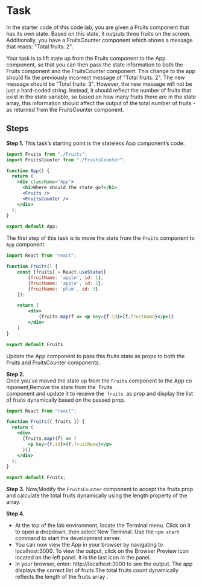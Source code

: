 # Task

In the starter code of this code lab, you are given a Fruits component that has its own state. Based on this state, it outputs three fruits on the screen. Additionally, you have a FruitsCounter component which shows a message that reads: "Total fruits: 2".

Y​our task is to lift state up from the Fruits component to the App component, so that you can then pass the state information to both the Fruits component and the FruitsCounter component. This change to the app should fix the previously incorrect message of "Total fruits: 2".  The new message should be "Total fruits: 3".  However, the new message will not be just a hard-coded string. Instead, it should reflect the number of fruits that exist in the state variable, so based on how many fruits there are in the state array, this information should affect the output of the total number of fruits - as returned from the FruitsCounter component.

## Steps

**Step 1.** This task’s starting point is the stateless App component’s code:
```jsx
import Fruits from "./Fruits";
import FruitsCounter from "./FruitsCounter";

function App() {
  return (
    <div className="App">
      <h1>Where should the state go?</h1>
      <Fruits />
      <FruitsCounter />
    </div>
  );
}

export default App;
```
The first step of this task is to move the state from the `Fruits` component to `App` component.
```jsx
import React from "react";

function Fruits() {
    const [fruits] = React.useState([
        {fruitName: 'apple', id: 1},
        {fruitName: 'apple', id: 2},
        {fruitName: 'plum', id: 3},
    ]);

    return (
        <div>
            {fruits.map(f => <p key={f.id}>{f.fruitName}</p>)}
        </div>
    )
}

export default Fruits
```
Update the App component to pass this fruits state as props to both the Fruits and FruitsCounter components. 

**Step 2.** Once you've moved the state up from the `Fruits` component to the App component,Remove the state from the  Fruits component and update it to receive the  `fruits`  as prop and display the list of fruits dynamically based on the passed prop.  
```jsx
import React from "react";

function Fruits({ fruits }) {
  return (
    <div>
      {fruits.map((f) => (
        <p key={f.id}>{f.fruitName}</p>
      ))}
    </div>
  );
}

export default Fruits;
```
**Step 3.** Now,Modify the `FruitsCounter` component to accept the fruits prop and calculate the total fruits dynamically using the length property of the array. 

**Step 4.** 
- At the top of the lab environment, locate the Terminal menu. Click on it to open a dropdown, then select New Terminal.  Use the  `npm start` command to start the development server.   
- You can now view the App in your browser by navigating to localhost:3000. To view the output, click on the Browser Preview icon located on the left panel. It is the last icon in the panel.  
- In your browser, enter: http://localhost:3000 to see the output. The app displays the correct list of fruits.The total fruits count dynamically reflects the length of the fruits array . 
